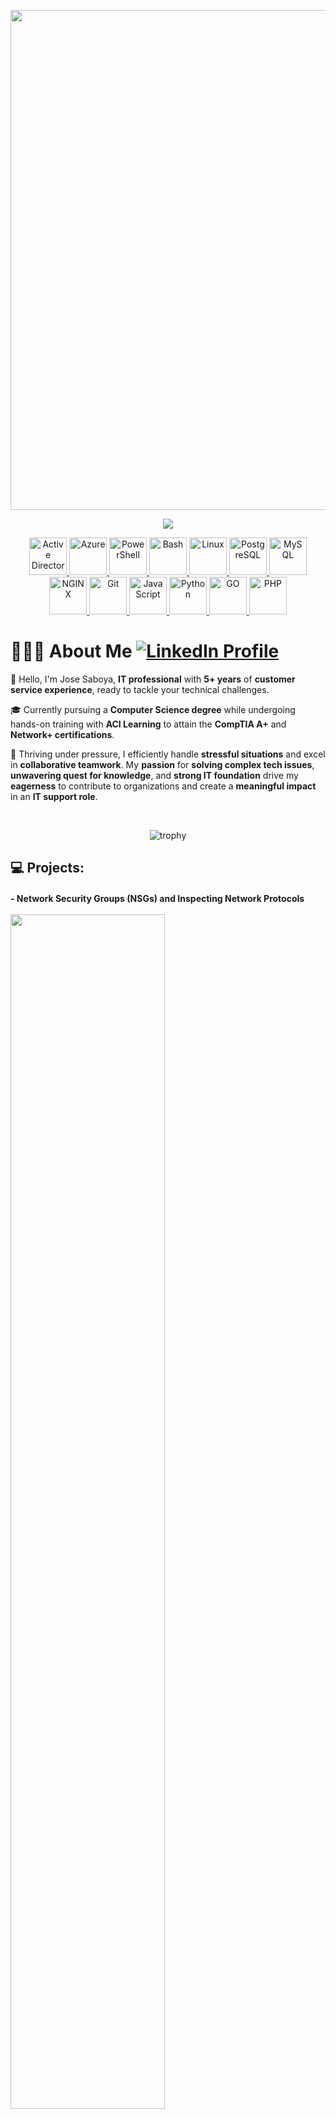 <p align="center">
  <img width="800" src="https://media.licdn.com/dms/image/D4E16AQEd7PAKsdd05g/profile-displaybackgroundimage-shrink_350_1400/0/1697996180978?e=1703721600&v=beta&t=aUu-FA1Pe2e6BQkYUGx2BeZOOXRfQ1XT2FhuHblPHzY"/>

  <p align="center">
    <img src="https://media2.giphy.com/media/CC2bHlOXvHSY4j8Y42/200w.webp?cid=ecf05e47urmmj4zxz8bqxb2wzve8m7fsfimov5j33qa7f0kz&ep=v1_stickers_search&rid=200w.webp&ct=s" >
  </p>

  <p align="center">
    <a href="https://learn.microsoft.com/en-us/windows-server/identity/ad-ds/get-started/virtual-dc/active-directory-domain-services-overview" target="_blank" rel="noreferrer">
      <img src="https://www.secsign.com/wp-content/uploads/2018/02/active-directory-logo-300x300.png" alt="Active Directory" width="60px" height="60px" />
    </a>
    <a href="https://azure.microsoft.com/en-in/" target="_blank" rel="noreferrer">
      <img src="https://cdn.jsdelivr.net/gh/devicons/devicon/icons/azure/azure-original-wordmark.svg" alt="Azure" width="60px" height="60px" />
    </a>
    <a href="https://learn.microsoft.com/en-us/powershell/" target="_blank" rel="noreferrer">
      <img src="https://raw.githubusercontent.com/gist/Xainey/d5bde7d01dcbac51ac951810e94313aa/raw/6c858c46726541b48ddaaebab29c41c07a196394/PowerShell.svg" alt="PowerShell" width="60px" height="60px" />
    </a>
    <a href="https://www.gnu.org/software/bash/" target="_blank" rel="noreferrer">
      <img src="https://cdn.jsdelivr.net/gh/devicons/devicon/icons/bash/bash-original.svg" alt="Bash" width="60px" height="60px" />
    </a>
    <a href="https://www.linuxfoundation.org/" target="_blank" rel="noreferrer">
      <img src="https://cdn.jsdelivr.net/gh/devicons/devicon/icons/linux/linux-original.svg" alt="Linux" width="60px" height="60px" />
    </a>
    <a href="https://www.postgresql.org/" target="_blank" rel="noreferrer">
      <img src="https://cdn.jsdelivr.net/gh/devicons/devicon/icons/postgresql/postgresql-original-wordmark.svg" alt="PostgreSQL" width="60px" height="60px" />
    </a>
    <a href="https://www.mysql.com/" target="_blank" rel="noreferrer">
      <img src="https://cdn.jsdelivr.net/gh/devicons/devicon/icons/mysql/mysql-original.svg" alt="MySQL" width="60px" height="60px" />
    </a>
    <a href="https://www.nginx.com/" target="_blank" rel="noreferrer">
      <img src="https://cdn.jsdelivr.net/gh/devicons/devicon/icons/nginx/nginx-original.svg" alt="NGINX" width="60px" height="60px" />
    </a>
    <a href="https://git-scm.com/" target="_blank" rel="noreferrer">
      <img src="https://cdn.jsdelivr.net/gh/devicons/devicon/icons/git/git-original-wordmark.svg" alt="Git" width="60px" height="60px" />
    </a>
    <a href="https://developer.mozilla.org/en-US/docs/Web/JavaScript" target="_blank" rel="noreferrer">
      <img src="https://cdn.jsdelivr.net/gh/devicons/devicon/icons/javascript/javascript-original.svg" alt="JavaScript" width="60px" height="60px" />
    </a>
    <a href="https://www.python.org/" target="_blank" rel="noreferrer">
      <img src="https://cdn.jsdelivr.net/gh/devicons/devicon/icons/python/python-original-wordmark.svg" alt="Python" width="60px" height="60px" />
    </a>
    <a href="https://go.dev/" target="_blank" rel="noreferrer">
      <img src="https://cdn.jsdelivr.net/gh/devicons/devicon/icons/go/go-original-wordmark.svg" alt="GO" width="60px" height="60px" />
    </a>
    <a href="https://www.php.net/" target="_blank" rel="noreferrer">
      <img src="https://cdn.jsdelivr.net/gh/devicons/devicon/icons/php/php-original.svg"  alt="PHP" width="60px" height="60px"/>
    </a>
  </p>
</p>

<h1>👨🏻‍💻 About Me
  <a href="https://www.linkedin.com/in/joseluissaboya/">
    <img src="https://img.shields.io/badge/LinkedIn-Profile-blue?style=flat&logo=linkedin&logoColor=white" alt="LinkedIn Profile">
  </a>
</h1>


👋 Hello, I'm Jose Saboya, **IT professional** with **5+ years** of **customer service experience**, ready to tackle your technical challenges.

🎓 Currently pursuing a **Computer Science degree** while undergoing hands-on training with **ACI Learning** to attain the **CompTIA A+** and **Network+ certifications**.

🚀 Thriving under pressure, I efficiently handle **stressful situations** and excel in **collaborative teamwork**. My **passion** for **solving complex tech issues**, **unwavering quest for knowledge**, and **strong IT foundation** drive my **eagerness** to contribute to organizations and create a **meaningful impact** in an **IT support role**.

<br  />

<div align="center">

  ![trophy](https://github-profile-trophy.vercel.app/?username=saboyatech&margin-w=4&column=6&title=MultiLanguage,Repositories,Experience,Commits,Issues,PullRequest&no-frame=true)
</div>

## 💻 Projects:

<h4>
  <a src="https://github.com/SaboyaTech/azure-network-protocols">
    - Network Security Groups (NSGs) and Inspecting Network Protocols
  </a>
  <br />
  <br />
  <img width="70%" src="https://raw.githubusercontent.com/SaboyaTech/azure-network-protocols/main/images/ubuntu-networking-overview.png" >
</h4>

<br  />

<h4>
  <a src="https://github.com/SaboyaTech/AD-Scripts">
    - PowerShell Script - Automate User Creation in Active Directory
  </a>
  <br />
  <br />
  <img width="70%" src="https://raw.githubusercontent.com/SaboyaTech/azure-active-directory-config/main/images/Screen%20Shot%202023-08-07%20at%2011.00.22%20PM.png" >
</h4>

<br  />

<h4>
  <a src="https://github.com/SaboyaTech/azure-active-directory-config">
    - Configuring On-premises Active Directory within Azure VMs
  </a>
  <br />
  <br />
  <img width="70%" src="https://raw.githubusercontent.com/SaboyaTech/azure-network-protocols/main/images/network-topology.png" >
</h4>

<br  />
<br  />
<p></p>

<p>
  <img width="446px"  align="left"  src="https://github-readme-stats.vercel.app/api?username=saboyatech&show_icons=true&locale=en&theme=tokyonight&include_all_commits=true&count_private=true" alt="saboyatech" />
</p>

<p>
  <img width="446px" align="center" src="https://github-readme-streak-stats.herokuapp.com/?user=saboyatech&theme=tokyonight" alt="saboyatech" />
</p>

<br  />
<br  />
<br  />
